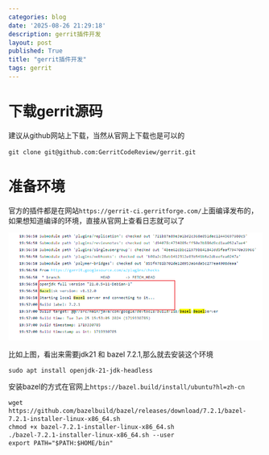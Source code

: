 ```yaml
---
categories: blog
date: '2025-08-26 21:29:18'
description: gerrit插件开发
layout: post
published: True
title: "gerrit插件开发"
tags: gerrit
---
```


# 下载gerrit源码

建议从github网站上下载，当然从官网上下载也是可以的

`git clone git@github.com:GerritCodeReview/gerrit.git`

# 准备环境

官方的插件都是在网站`https://gerrit-ci.gerritforge.com/`上面编译发布的，如果想知道编译的环境，直接从官网上查看日志就可以了

![avatar](/assets/images/gerrit_checks_build.png)

比如上图，看出来需要jdk21 和 bazel 7.2.1,那么就去安装这个环境

```shell
sudo apt install openjdk-21-jdk-headless
```

安装bazel的方式在官网上`https://bazel.build/install/ubuntu?hl=zh-cn`

```shell
wget https://github.com/bazelbuild/bazel/releases/download/7.2.1/bazel-7.2.1-installer-linux-x86_64.sh
chmod +x bazel-7.2.1-installer-linux-x86_64.sh
./bazel-7.2.1-installer-linux-x86_64.sh --user
export PATH="$PATH:$HOME/bin"
```
